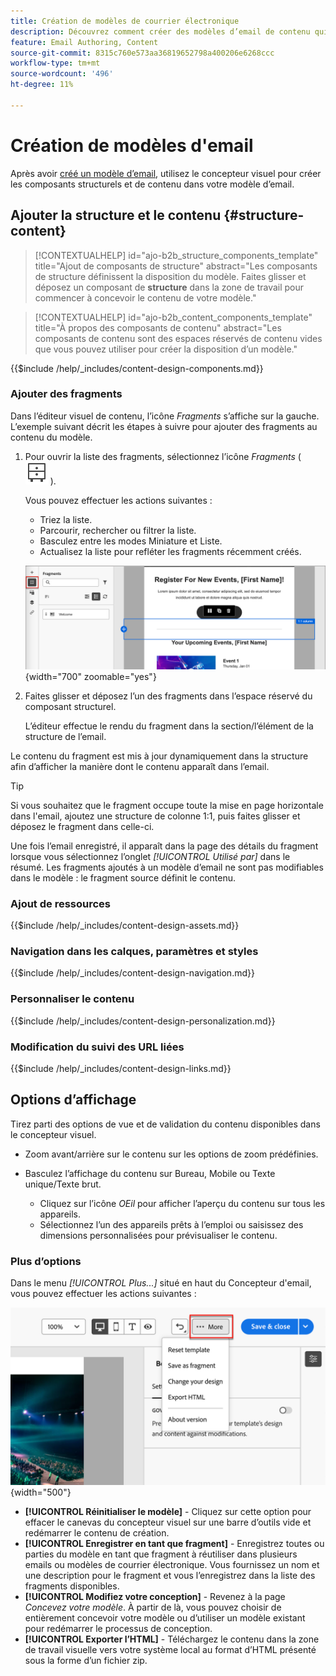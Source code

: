 ```yaml
---
title: Création de modèles de courrier électronique
description: Découvrez comment créer des modèles d’email de contenu qui peuvent être utilisés pour les emails de parcours de compte afin de réutiliser vos conceptions facilement et efficacement.
feature: Email Authoring, Content
source-git-commit: 8315c760e573aa36819652798a400206e6268ccc
workflow-type: tm+mt
source-wordcount: '496'
ht-degree: 11%

---
```


# Création de modèles d&#39;email

Après avoir [créé un modèle d’email](./email-templates.md#create-an-email-template), utilisez le concepteur visuel pour créer les composants structurels et de contenu dans votre modèle d’email.

## Ajouter la structure et le contenu {#structure-content}

>[!CONTEXTUALHELP]
>id="ajo-b2b_structure_components_template"
>title="Ajout de composants de structure"
>abstract="Les composants de structure définissent la disposition du modèle. Faites glisser et déposez un composant de **structure** dans la zone de travail pour commencer à concevoir le contenu de votre modèle."

>[!CONTEXTUALHELP]
>id="ajo-b2b_content_components_template"
>title="À propos des composants de contenu"
>abstract="Les composants de contenu sont des espaces réservés de contenu vides que vous pouvez utiliser pour créer la disposition d’un modèle."

{{$include /help/_includes/content-design-components.md}}

### Ajouter des fragments

Dans l’éditeur visuel de contenu, l’icône _Fragments_ s’affiche sur la gauche. L’exemple suivant décrit les étapes à suivre pour ajouter des fragments au contenu du modèle.

1. Pour ouvrir la liste des fragments, sélectionnez l’icône _Fragments_ ( ![Icône Fragments](../assets/do-not-localize/icon-fragments.svg) ).

   Vous pouvez effectuer les actions suivantes :

   * Triez la liste.
   * Parcourir, rechercher ou filtrer la liste.
   * Basculez entre les modes Miniature et Liste.
   * Actualisez la liste pour refléter les fragments récemment créés.

   ![Sélectionner un fragment dans la liste](./assets/visual-designer-fragments.png){width="700" zoomable="yes"}

1. Faites glisser et déposez l’un des fragments dans l’espace réservé du composant structurel.

   L’éditeur effectue le rendu du fragment dans la section/l’élément de la structure de l’email.

Le contenu du fragment est mis à jour dynamiquement dans la structure afin d’afficher la manière dont le contenu apparaît dans l’email.

>[!TIP]
>
>Si vous souhaitez que le fragment occupe toute la mise en page horizontale dans l&#39;email, ajoutez une structure de colonne 1:1, puis faites glisser et déposez le fragment dans celle-ci.

Une fois l’email enregistré, il apparaît dans la page des détails du fragment lorsque vous sélectionnez l’onglet _[!UICONTROL Utilisé par]_ dans le résumé. Les fragments ajoutés à un modèle d’email ne sont pas modifiables dans le modèle : le fragment source définit le contenu.

### Ajout de ressources

{{$include /help/_includes/content-design-assets.md}}

### Navigation dans les calques, paramètres et styles

{{$include /help/_includes/content-design-navigation.md}}

### Personnaliser le contenu

{{$include /help/_includes/content-design-personalization.md}}

### Modification du suivi des URL liées

{{$include /help/_includes/content-design-links.md}}

## Options d’affichage

Tirez parti des options de vue et de validation du contenu disponibles dans le concepteur visuel.

* Zoom avant/arrière sur le contenu sur les options de zoom prédéfinies.

* Basculez l’affichage du contenu sur Bureau, Mobile ou Texte unique/Texte brut.
   * Cliquez sur l’icône _OEil_ pour afficher l’aperçu du contenu sur tous les appareils.
   * Sélectionnez l’un des appareils prêts à l’emploi ou saisissez des dimensions personnalisées pour prévisualiser le contenu.

### Plus d’options

Dans le menu _[!UICONTROL Plus...]_ situé en haut du Concepteur d&#39;email, vous pouvez effectuer les actions suivantes :

![Cliquez sur Plus pour accéder aux actions de modèle](./assets/visual-designer-more-menu.png){width="500"}

* **[!UICONTROL Réinitialiser le modèle]** - Cliquez sur cette option pour effacer le canevas du concepteur visuel sur une barre d’outils vide et redémarrer le contenu de création.
* **[!UICONTROL Enregistrer en tant que fragment]** - Enregistrez toutes ou parties du modèle en tant que fragment à réutiliser dans plusieurs emails ou modèles de courrier électronique. Vous fournissez un nom et une description pour le fragment et vous l’enregistrez dans la liste des fragments disponibles.
* **[!UICONTROL Modifiez votre conception]** - Revenez à la page _Concevez votre modèle_. À partir de là, vous pouvez choisir de entièrement concevoir votre modèle ou d’utiliser un modèle existant pour redémarrer le processus de conception.
* **[!UICONTROL Exporter l’HTML]** - Téléchargez le contenu dans la zone de travail visuelle vers votre système local au format d’HTML présenté sous la forme d’un fichier zip.
